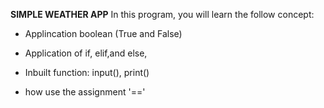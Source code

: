 **SIMPLE WEATHER APP**
In this program, you will learn the follow concept:
* Applincation boolean (True and False)
+ Application of if, elif,and else, 
- Inbuilt function: input(), print()
* how use the assignment '=='
